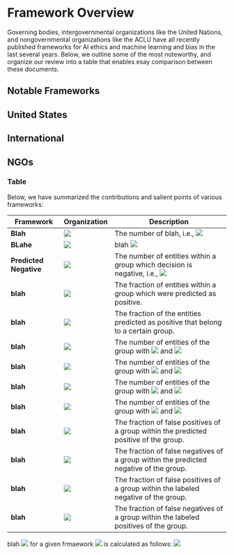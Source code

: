 
# Framework Overview

Governing bodies, intergovernmental organizations like the United Nations, and nongovernmental organizations like the ACLU have all recently published frameworks for AI ethics and machine learning and bias in the last several years. Below, we outline some of the most noteworthy, and organize our review into a table that enables esay comparison between these documents. 


## Notable Frameworks

## United States

## International

## NGOs 





### Table
Below, we have summarized the contributions and salient points of various frameworks:

| Framework                        | Organization                                                                           | Description                                                                                                   | 
|-------------------------------|-----------------------------------------------------------------------------------|---------------------------------------------------------------------------------------------------------------| 
| **Blah**        | <img src="http://latex.codecogs.com/gif.latex?%5Cinline%20PP_g">                                                                           | The number of blah, i.e.,  <img src="http://latex.codecogs.com/gif.latex?%5Cinline%20%5Cwidehat%7BY%7D%3D1.">                | 
| **BLahe** | <img src="http://latex.codecogs.com/gif.latex?%5Cinline%20K%20%3D%20%5Csum_%7BA%3Da_1%7D%5E%7BA%3Da_n%7D%20PP_%7Bg%28a_i%29%7D">                                      | blah <img src="http://latex.codecogs.com/gif.latex?%5Cinline%20A.">                               | 
| **Predicted Negative**        | <img src="http://latex.codecogs.com/gif.latex?%5Cinline%20PN_g">                                                                             | The number of entities within a group which decision is negative, i.e.,  <img src="http://latex.codecogs.com/gif.latex?%5Cinline%20%5Clarge%20%5Cwidehat%7BY%7D%3D0.">                     | 
| **blah**      | <img src="http://latex.codecogs.com/gif.latex?PPrev_g%20%3D%20%5Cfrac%7BPP_g%7D%7B%7Cg%7C%7D%20%3D%20%5Ctext%7BPr%28%7D%5Cwidehat%7BY%7D%3D1%5C%3B%7C%5C%3BA%3Da_i%29">     | The fraction of entities within a group which were predicted as positive.                                     | 
| **blah**   | <img src="http://latex.codecogs.com/gif.latex?PPR_g%20%3D%20%5Cfrac%7BPP_g%7D%7BK%7D%20%3D%20%5Ctext%7BPr%28%7DA%3Da_i%5C%3B%7C%5C%3B%5Cwidehat%7BY%7D%3D1%29">         | The fraction of the entities predicted as positive that belong to a certain group.                            | 
| **blah**            | <img src="http://latex.codecogs.com/gif.latex?%5Cinline%20FP_g">                                                                            | The number of entities of the group with <img src="http://latex.codecogs.com/gif.latex?%5Cinline%20%5Clarge%20%5Cwidehat%7BY%7D%3D1"> and <img src="http://latex.codecogs.com/gif.latex?%5Cinline%20%5Clarge%20Y%3D0.">                                           | 
| **blah**            | <img src="http://latex.codecogs.com/gif.latex?%5Cinline%20FN_g">                                                                            | The number of entities of the group with <img src="http://latex.codecogs.com/gif.latex?%5Cinline%20%5Clarge%20%5Cwidehat%7BY%7D%3D0"> and <img src="http://latex.codecogs.com/gif.latex?%5Cinline%20%5Clarge%20Y%3D1.">                                           | 
| **blah**             | <img src="http://latex.codecogs.com/gif.latex?%5Cinline%20TP_g">                                                                            | The number of entities of the group with <img src="http://latex.codecogs.com/gif.latex?%5Cinline%20%5Clarge%20%5Cwidehat%7BY%7D%3D1"> and <img src="http://latex.codecogs.com/gif.latex?%5Cinline%20%5Clarge%20Y%3D1.">                                          | 
| **blah**             | <img src="http://latex.codecogs.com/gif.latex?%5Cinline%20TN_g">                                                                            | The number of entities of the group with <img src="http://latex.codecogs.com/gif.latex?%5Cinline%20%5Clarge%20%5Cwidehat%7BY%7D%3D0"> and <img src="http://latex.codecogs.com/gif.latex?%5Cinline%20%5Clarge%20Y%3D0.">                                          | 
| **blah**      | <img src="http://latex.codecogs.com/gif.latex?FDR_g%20%3D%20%5Cfrac%7BFP_g%7D%7BPP_g%7D%20%3D%20%5Ctext%7BPr%28%7DY%3D0%5C%3B%7C%5C%3B%5Cwidehat%7BY%7D%3D1%2CA%3Da_i%29">  | The fraction of false positives of a group within the predicted positive of the group.                        | 
| **blah**       | <img src="http://latex.codecogs.com/gif.latex?FOR_g%20%3D%20%5Cfrac%7BFN_g%7D%7BPN_g%7D%20%3D%20%5Ctext%7BPr%28%7DY%3D1%5C%3B%7C%5C%3B%5Cwidehat%7BY%7D%3D0%2CA%3Da_i%29">  | The fraction of false negatives of a group within the predicted negative of the group.                        | 
| **blah**       | <img src="http://latex.codecogs.com/gif.latex?FPR_g%20%3D%20%5Cfrac%7BFP_g%7D%7BLN_g%7D%20%3D%20%5Ctext%7BPr%28%7D%5Cwidehat%7BY%7D%3D1%5C%3B%7C%5C%3BY%3D0%2CA%3Da_i%29"> | The fraction of false positives of a group within the labeled negative of the group.                          | 
| **blah**       | <img src="http://latex.codecogs.com/gif.latex?FNR_g%20%3D%20%5Cfrac%7BFN_g%7D%7BLP_g%7D%20%3D%20%5Ctext%7BPr%28%7D%5Cwidehat%7BY%7D%3D0%5C%3B%7C%5C%3BY%3D1%2C%20A%3Da_i%29">  | The fraction of false negatives of a group within the labeled positives of the group.                         | 

blah <img src="http://latex.codecogs.com/gif.latex?j"> for a given frmaework <img src="http://latex.codecogs.com/gif.latex?a_i"> is calculated as follows:
<img src="http://latex.codecogs.com/gif.latex?disparity_%7Bj%2C%5C%3Ba_%7Bi%7D%7D%20%3D%20%5Cfrac%7Bmetric_%7Bj%2C%5C%3Ba_%7Bi%7D%7D%7D%7Bmetric_%7Bj%2C%5C%3Ba_%7Breference%5C%3Bgroup%7D%7D%7D">




